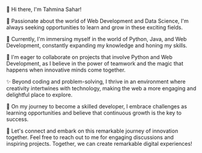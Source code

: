 👋 Hi there, I'm Tahmina Sahar! 

👀 Passionate about the world of Web Development and Data Science, I'm always seeking opportunities to learn and grow in these exciting fields.

🌱 Currently, I'm immersing myself in the world of Python, Java, and Web Development, constantly expanding my knowledge and honing my skills.

💞️ I'm eager to collaborate on projects that involve Python and Web Development, as I believe in the power of teamwork and the magic that happens when innovative minds come together.

✨ Beyond coding and problem-solving, I thrive in an environment where creativity intertwines with technology, making the web a more engaging and delightful place to explore.

🎯 On my journey to become a skilled developer, I embrace challenges as learning opportunities and believe that continuous growth is the key to success.

🌟 Let's connect and embark on this remarkable journey of innovation together. Feel free to reach out to me for engaging discussions and inspiring projects. Together, we can create remarkable digital experiences!

<!---
tahmina-07/tahmina-07 is a ✨ special ✨ repository because its `README.md` (this file) appears on your GitHub profile.
You can click the Preview link to take a look at your changes.
--->
